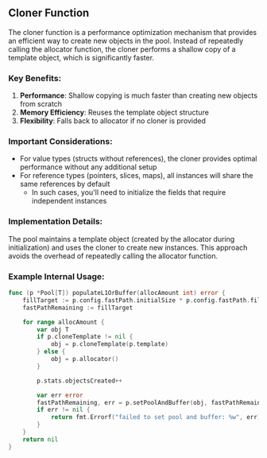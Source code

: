 ## Cloner Function

The cloner function is a performance optimization mechanism that provides an efficient way to create new objects in the pool. Instead of repeatedly calling the allocator function, the cloner performs a shallow copy of a template object, which is significantly faster.

### Key Benefits:

1. **Performance**: Shallow copying is much faster than creating new objects from scratch
2. **Memory Efficiency**: Reuses the template object structure
3. **Flexibility**: Falls back to allocator if no cloner is provided

### Important Considerations:

- For value types (structs without references), the cloner provides optimal performance without any additional setup
- For reference types (pointers, slices, maps), all instances will share the same references by default
  - In such cases, you'll need to initialize the fields that require independent instances

### Implementation Details:

The pool maintains a template object (created by the allocator during initialization) and uses the cloner to create new instances. This approach avoids the overhead of repeatedly calling the allocator function.

### Example Internal Usage:

```go
func (p *Pool[T]) populateL1OrBuffer(allocAmount int) error {
	fillTarget := p.config.fastPath.initialSize * p.config.fastPath.fillAggressiveness / 100
	fastPathRemaining := fillTarget

	for range allocAmount {
		var obj T
		if p.cloneTemplate != nil {
			obj = p.cloneTemplate(p.template)
		} else {
			obj = p.allocator()
		}

		p.stats.objectsCreated++

		var err error
		fastPathRemaining, err = p.setPoolAndBuffer(obj, fastPathRemaining)
		if err != nil {
			return fmt.Errorf("failed to set pool and buffer: %w", err)
		}
	}
	return nil
}
```
